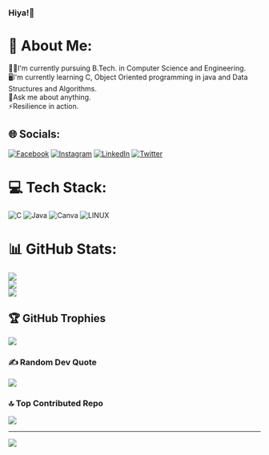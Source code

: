 ### Hiya!👋
# 💫 About Me:
👩‍🎓I'm currently pursuing B.Tech. in Computer Science and Engineering.<br>🖥️I'm currently learning C, Object Oriented programming in java and Data Structures and Algorithms.<br>💭Ask me about anything.<br>⚡Resilience in action.


## 🌐 Socials:
[![Facebook](https://img.shields.io/badge/Facebook-%231877F2.svg?logo=Facebook&logoColor=white)](https://www.facebook.com/profile.php?id=100092186743300&mibextid=ZbWKwL) [![Instagram](https://img.shields.io/badge/Instagram-%23E4405F.svg?logo=Instagram&logoColor=white)](https://instagram.com/___.rayhanaaa.___) [![LinkedIn](https://img.shields.io/badge/LinkedIn-%230077B5.svg?logo=linkedin&logoColor=white)](https://www.linkedin.com/in/rayhana-s-45b90926b) [![Twitter](https://img.shields.io/badge/Twitter-%231DA1F2.svg?logo=Twitter&logoColor=white)](https://twitter.com/RayhanaS391705) 

# 💻 Tech Stack:
![C](https://img.shields.io/badge/c-%2300599C.svg?style=for-the-badge&logo=c&logoColor=white) ![Java](https://img.shields.io/badge/java-%23ED8B00.svg?style=for-the-badge&logo=openjdk&logoColor=white) ![Canva](https://img.shields.io/badge/Canva-%2300C4CC.svg?style=for-the-badge&logo=Canva&logoColor=white) ![LINUX](https://img.shields.io/badge/Linux-FCC624?style=for-the-badge&logo=linux&logoColor=black)
# 📊 GitHub Stats:
![](https://github-readme-stats.vercel.app/api?username=Rayhana27&theme=gotham&hide_border=false&include_all_commits=true&count_private=true)<br/>
![](https://github-readme-streak-stats.herokuapp.com/?user=Rayhana27&theme=gotham&hide_border=false)<br/>
![](https://github-readme-stats.vercel.app/api/top-langs/?username=Rayhana27&theme=gotham&hide_border=false&include_all_commits=true&count_private=true&layout=compact)

## 🏆 GitHub Trophies
![](https://github-profile-trophy.vercel.app/?username=Rayhana27&theme=radical&no-frame=false&no-bg=false&margin-w=4)

### ✍️ Random Dev Quote
![](https://quotes-github-readme.vercel.app/api?type=horizontal&theme=radical)

### 🔝 Top Contributed Repo
![](https://github-contributor-stats.vercel.app/api?username=Rayhana27&limit=5&theme=dark&combine_all_yearly_contributions=true)

---
[![](https://visitcount.itsvg.in/api?id=Rayhana27&icon=0&color=0)](https://visitcount.itsvg.in)

<!-- Proudly created with GPRM ( https://gprm.itsvg.in ) -->

